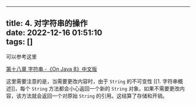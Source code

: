 
---
title: 4. 对字符串的操作  
date: 2022-12-16 01:51:10  
tags: []  
---

可以参考这里

[第十八章 字符串 -《On Java 8》中文版](https://www.jishuchi.com/read/onjava8/12017#7lvfvl)

这里需要注意的是，当需要更改内容时，由于 `String` 的不可变性 [[1. 字符串概述]]，每个 `String` 方法都会小心返回一个新的 `String` 对象。如果不需要更改内容，该方法就会返回一个对原始 `String` 的引用。这结算了存储和开销。
